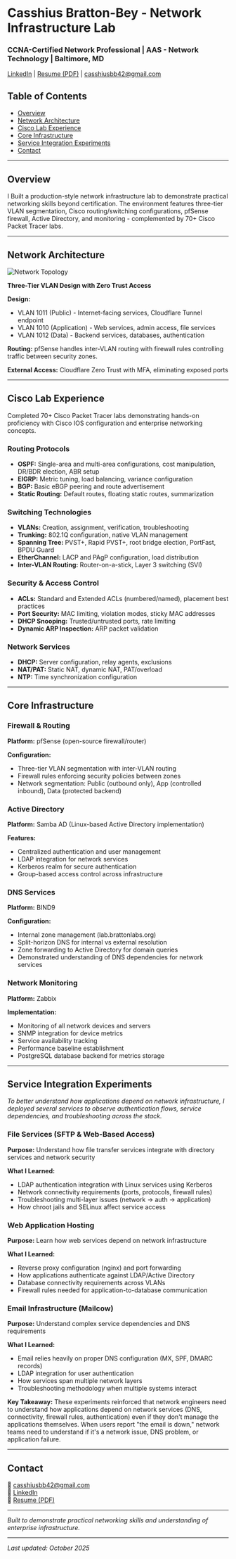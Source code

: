 # Casshius Bratton-Bey - Network Infrastructure Lab
### CCNA-Certified Network Professional | AAS - Network Technology | Baltimore, MD

[LinkedIn](https://linkedin.com/in/casshius-b-md) | [Resume (PDF)](casshius-bratton-bey-resume-2025) | casshiusbb42@gmail.com

## Table of Contents
- [Overview](#overview)
- [Network Architecture](#network-architecture)
- [Cisco Lab Experience](#cisco-lab-experience)
- [Core Infrastructure](#core-infrastructure)
- [Service Integration Experiments](#service-integration-experiments)
- [Contact](#contact)

---

## Overview

I Built a production-style network infrastructure lab to demonstrate practical networking skills beyond certification. The environment features three-tier VLAN segmentation, Cisco routing/switching configurations, pfSense firewall, Active Directory, and monitoring - complemented by 70+ Cisco Packet Tracer labs.

---

## Network Architecture

![Network Topology](network-topology.svg)

**Three-Tier VLAN Design with Zero Trust Access**

**Design:**
- VLAN 1011 (Public) - Internet-facing services, Cloudflare Tunnel endpoint
- VLAN 1010 (Application) - Web services, admin access, file services
- VLAN 1012 (Data) - Backend services, databases, authentication

**Routing:** pfSense handles inter-VLAN routing with firewall rules controlling traffic between security zones.

**External Access:** Cloudflare Zero Trust with MFA, eliminating exposed ports

---

## Cisco Lab Experience

Completed 70+ Cisco Packet Tracer labs demonstrating hands-on proficiency with Cisco IOS configuration and enterprise networking concepts.

### Routing Protocols
- **OSPF:** Single-area and multi-area configurations, cost manipulation, DR/BDR election, ABR setup
- **EIGRP:** Metric tuning, load balancing, variance configuration
- **BGP:** Basic eBGP peering and route advertisement
- **Static Routing:** Default routes, floating static routes, summarization

### Switching Technologies  
- **VLANs:** Creation, assignment, verification, troubleshooting
- **Trunking:** 802.1Q configuration, native VLAN management
- **Spanning Tree:** PVST+, Rapid PVST+, root bridge election, PortFast, BPDU Guard
- **EtherChannel:** LACP and PAgP configuration, load distribution
- **Inter-VLAN Routing:** Router-on-a-stick, Layer 3 switching (SVI)

### Security & Access Control
- **ACLs:** Standard and Extended ACLs (numbered/named), placement best practices
- **Port Security:** MAC limiting, violation modes, sticky MAC addresses
- **DHCP Snooping:** Trusted/untrusted ports, rate limiting
- **Dynamic ARP Inspection:** ARP packet validation

### Network Services
- **DHCP:** Server configuration, relay agents, exclusions
- **NAT/PAT:** Static NAT, dynamic NAT, PAT/overload
- **NTP:** Time synchronization configuration

---

## Core Infrastructure

### Firewall & Routing
**Platform:** pfSense (open-source firewall/router)

**Configuration:**
- Three-tier VLAN segmentation with inter-VLAN routing
- Firewall rules enforcing security policies between zones
- Network segmentation: Public (outbound only), App (controlled inbound), Data (protected backend)

### Active Directory
**Platform:** Samba AD (Linux-based Active Directory implementation)

**Features:**
- Centralized authentication and user management
- LDAP integration for network services
- Kerberos realm for secure authentication
- Group-based access control across infrastructure

### DNS Services
**Platform:** BIND9

**Configuration:**
- Internal zone management (lab.brattonlabs.org)
- Split-horizon DNS for internal vs external resolution
- Zone forwarding to Active Directory for domain queries
- Demonstrated understanding of DNS dependencies for network services

### Network Monitoring
**Platform:** Zabbix

**Implementation:**
- Monitoring of all network devices and servers
- SNMP integration for device metrics
- Service availability tracking
- Performance baseline establishment
- PostgreSQL database backend for metrics storage

---

## Service Integration Experiments

*To better understand how applications depend on network infrastructure, I deployed several services to observe authentication flows, service dependencies, and troubleshooting across the stack.*

### File Services (SFTP & Web-Based Access)
**Purpose:** Understand how file transfer services integrate with directory services and network security

**What I Learned:**
- LDAP authentication integration with Linux services using Kerberos
- Network connectivity requirements (ports, protocols, firewall rules)
- Troubleshooting multi-layer issues (network → auth → application)
- How chroot jails and SELinux affect service access

### Web Application Hosting
**Purpose:** Learn how web services depend on network infrastructure

**What I Learned:**
- Reverse proxy configuration (nginx) and port forwarding
- How applications authenticate against LDAP/Active Directory
- Database connectivity requirements across VLANs
- Firewall rules needed for application-to-database communication

### Email Infrastructure (Mailcow)
**Purpose:** Understand complex service dependencies and DNS requirements

**What I Learned:**
- Email relies heavily on proper DNS configuration (MX, SPF, DMARC records)
- LDAP integration for user authentication
- How services span multiple network layers
- Troubleshooting methodology when multiple systems interact

**Key Takeaway:** These experiments reinforced that network engineers need to understand how applications depend on network services (DNS, connectivity, firewall rules, authentication) even if they don't manage the applications themselves. When users report "the email is down," network teams need to understand if it's a network issue, DNS problem, or application failure.

---

## Contact

📧 casshiusbb42@gmail.com  
💼 [LinkedIn](https://linkedin.com/in/casshius-b-md)  
📄 [Resume (PDF)](casshius-bratton-bey-resume-2025.pdf)

---

*Built to demonstrate practical networking skills and understanding of enterprise infrastructure.*

---
*Last updated: October 2025*
